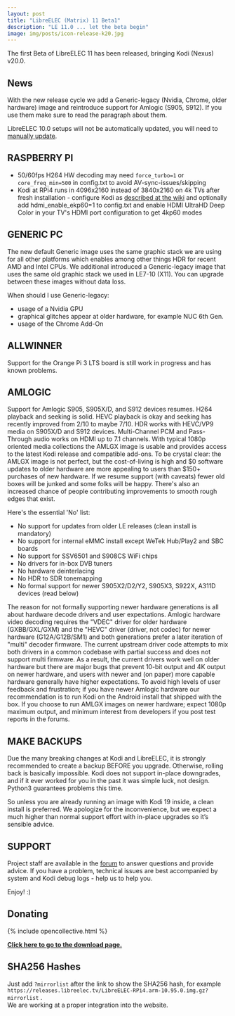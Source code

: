```yaml
---
layout: post
title: "LibreELEC (Matrix) 11 Beta1"
description: "LE 11.0 ... let the beta begin"
image: img/posts/icon-release-k20.jpg
---
```


The first Beta of LibreELEC 11 has been released, bringing Kodi (Nexus) v20.0.

## News

With the new release cycle we add a Generic-legacy (Nvidia, Chrome, older hardware) image and reintroduce support for Amlogic (S905, S912). If you use them make sure to read the paragraph about them.
  
LibreELEC 10.0 setups will not be automatically updated, you will need to [manually update](https://wiki.libreelec.tv/support/update).

## RASPBERRY PI

- 50/60fps H264 HW decoding may need `force_turbo=1` or `core_freq_min=500` in config.txt to avoid AV-sync-issues/skipping
- Kodi at RPi4 runs in 4096x2160 instead of 3840x2160 on 4k TVs after fresh installation - configure Kodi as [described at the wiki](https://wiki.libreelec.tv/configuration/4k-hdr) and optionally add hdmi_enable_ekp60=1 to config.txt and enable HDMI UltraHD Deep Color in your TV's HDMI port configuration to get 4kp60 modes

## GENERIC PC

The new default Generic image uses the same graphic stack we are using for all other platforms which enables among other things HDR for recent AMD and Intel CPUs.
We additional introduced a Generic-legacy image that uses the same old graphic stack we used in LE7-10 (X11). You can upgrade between these images without data loss.

When should I use Generic-legacy:

- usage of a Nvidia GPU
- graphical glitches appear at older hardware, for example NUC 6th Gen.
- usage of the Chrome Add-On

## ALLWINNER

Support for the Orange Pi 3 LTS board is still work in progress and has known problems.

## AMLOGIC

Support for Amlogic S905, S905X/D, and S912 devices resumes. H264 playback and seeking is solid. HEVC playback is okay and seeking has recently improved from 2/10 to maybe 7/10. HDR works with HEVC/VP9 media on S905X/D and S912 devices. Multi-Channel PCM and Pass-Through audio works on HDMI up to 7.1 channels. With typical 1080p oriented media collections the AMLGX image is usable and provides access to the latest Kodi release and compatible add-ons. To be crystal clear: the AMLGX image is not perfect, but the cost-of-living is high and $0 software updates to older hardware are more appealing to users than $150+ purchases of new hardware. If we resume support (with caveats) fewer old boxes will be junked and some folks will be happy. There's also an increased chance of people contributing improvements to smooth rough edges that exist.

Here's the essential 'No' list:

- No support for updates from older LE releases (clean install is mandatory)
- No support for internal eMMC install except WeTek Hub/Play2 and SBC boards
- No support for SSV6501 and S908CS WiFi chips
- No drivers for in-box DVB tuners
- No hardware deinterlacing
- No HDR to SDR tonemapping
- No formal support for newer S905X2/D2/Y2, S905X3, S922X, A311D devices (read below)

The reason for not formally supporting newer hardware generations is all about hardware decode drivers and user expectations. Amlogic hardware video decoding requires the "VDEC" driver for older hardware (GXBB/GXL/GXM) and the "HEVC" driver (driver, not codec) for newer hardware (G12A/G12B/SM1) and both generations prefer a later iteration of "multi" decoder firmware. The current upstream driver code attempts to mix both drivers in a common codebase with partial success and does not support multi firmware. As a result, the current drivers work well on older hardware but there are major bugs that prevent 10-bit output and 4K output on newer hardware, and users with newer and (on paper) more capable hardware generally have higher expectations. To avoid high levels of user feedback and frustration; if you have newer Amlogic hardware our recommendation is to run Kodi on the Android install that shipped with the box. If you choose to run AMLGX images on newer hardware; expect 1080p maximum output, and minimum interest from developers if you post test reports in the forums.

## MAKE BACKUPS

Due the many breaking changes at Kodi and LibreELEC, it is strongly recommended to create a backup BEFORE you upgrade. Otherwise, rolling back is basically impossible. Kodi does not support in-place downgrades, and if it ever worked for you in the past it was simple luck, not design. Python3 guarantees problems this time.

So unless you are already running an image with Kodi 19 inside, a clean install is preferred. We apologize for the inconvenience, but we expect a much higher than normal support effort with in-place upgrades so it’s sensible advice.

## SUPPORT

Project staff are available in the [forum](https://forum.libreelec.tv) to answer questions and provide advice. If you have a problem, technical issues are best accompanied by system and Kodi debug logs - help us to help you.

Enjoy! :)

## Donating

{% include opencollective.html %}

[**Click here to go to the download page.**](https://libreelec.tv/downloads/)

## SHA256 Hashes

Just add `?mirrorlist` after the link to show the SHA256 hash, for example `https://releases.libreelec.tv/LibreELEC-RPi4.arm-10.95.0.img.gz?mirrorlist` .  
We are working at a proper integration into the website.
